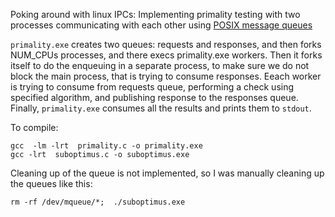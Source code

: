 Poking around with linux IPCs:
Implementing primality testing with two processes communicating
with each other using [POSIX message queues](https://man7.org/linux/man-pages/man7/mq_overview.7.html)

`primality.exe` creates two queues: requests and responses, and then forks NUM_CPUs processes, and there execs primality.exe workers.
Then it forks itself to do the enqueuing in a separate process, to make sure we do not block the main process, that is trying to consume responses.
Eeach worker is trying to consume from requests queue, performing a check using specified algorithm, and publishing response to the responses queue.
Finally, `primality.exe` consumes all the results and prints them to `stdout`.

To compile:
```
gcc  -lm -lrt  primality.c -o primality.exe
gcc -lrt  suboptimus.c -o suboptimus.exe
```

Cleaning up of the queue is not implemented, so I was manually cleaning up the queues like this:
```
rm -rf /dev/mqueue/*;  ./suboptimus.exe 
```